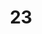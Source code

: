 ---
basin: 'No'
cudn: true
floor: First
grade: 4
images: []
living_room: 'No'
location: East Court
name: '23'
network: Wired and Wireless
title: '23'
---